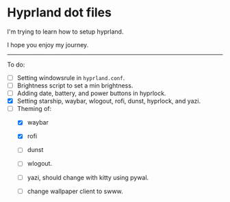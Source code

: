 # Hyprland dot files

I'm trying to learn how to setup hyprland. 

I hope you enjoy my journey.

---

To do: 
- [ ] Setting windowsrule in `hyprland.conf`.
- [ ] Brightness script to set a min brightness.
- [ ] Adding date, battery, and power buttons in hyprlock.
- [x] Setting starship, waybar, wlogout, rofi, dunst, hyprlock,  and yazi.  
- [ ] Theming of: 
  - [x] waybar 
  - [x] rofi 
  - [ ] dunst 
  - [ ] wlogout. 
  - [ ] yazi, should change with kitty using pywal. 
  - [ ] change wallpaper client to swww. 


